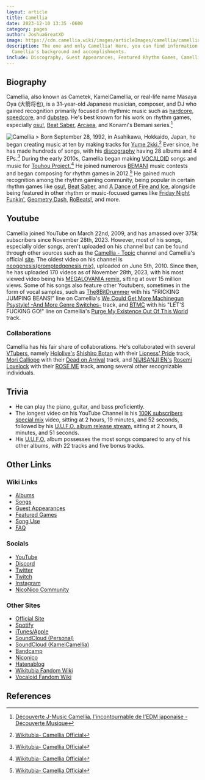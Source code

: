 ```yaml
---
layout: article
title: Camellia
date: 2023-12-10 13:35 -0600
category: pages
author: JoshuaGreatXD
image: https://cdn.camellia.wiki/images/articleImages/camellia/camellia.png
description: The one and only Camellia! Here, you can find information about
  Camellia's background and accomplishments.
include: Discography, Guest Appearances, Featured Rhythm Games, Camellia Q&A
---
```

## Biography

Camellia, also known as Cametek, KamelCamellia, or real-life name Masaya Oya (大箭将也), is a 31-year-old Japanese musician, composer, and DJ who gained recognition primarily focused on rhythmic music such as [hardcore](https://en.wikipedia.org/wiki/Hardcore_(electronic_dance_music_genre)), [speedcore](https://en.wikipedia.org/wiki/Speedcore), and [dubstep](https://en.wikipedia.org/wiki/Dubstep). He's best known for his work on rhythm games, especially [osu!](https://osu.ppy.sh/home), [Beat Saber](https://beatsaber.com/), [Arcaea](https://arcaea.lowiro.com), and Konami's Bemani series.[^1]

![Camellia >](https://cdn.camellia.wiki/images/articleImages/camellia/camellia.png)
Born September 28, 1992, in Asahikawa, Hokkaido, Japan, he began creating music at ten by making tracks for [Yume 2kki.](https://yume.wiki/2kki/Yume_2kki_Wiki)[^2] Ever since, he has made hundreds of songs, with his [discography](https://camellia.wiki/camellia/discography/) having 28 albums and 4 EPs.[^3] During the early 2010s, Camellia began making [VOCALOID](https://en.wikipedia.org/wiki/Vocaloid) songs and music for [Touhou Project.](https://en.wikipedia.org/wiki/Touhou_Project)[^4] He joined numerous [BEMANI](https://en.wikipedia.org/wiki/Bemani) music contests and began composing for rhythm games in 2012.[^5] He gained much recognition among the rhythm gaming community, being popular in certain rhythm games like [osu!](https://osu.ppy.sh/home), [Beat Saber](https://beatsaber.com/), and [A Dance of Fire and Ice](https://store.steampowered.com/app/977950/A_Dance_of_Fire_and_Ice), alongside being featured in other rhythm or music-focused games like [Friday Night Funkin'](https://friday-nightfunkin.io/), [Geometry Dash](https://store.steampowered.com/app/322170/Geometry_Dash), [RoBeats!](https://robeats.fandom.com/wiki/Robeats_Wiki), and more.

## Youtube

Camellia joined YouTube on March 22nd, 2009, and has amassed over 375k subscribers since November 28th, 2023. However, most of his songs, especially older songs, aren't uploaded on his channel but can be found through other sources such as the [Camellia - Topic](https://www.youtube.com/channel/UCRjVmUQ3CW1kH6vP1VGskWA) channel and Camellia's official [site](https://cametek.jp/release.html). The oldest video on his channel is [neogenesis(promptedgenesis mix)](https://youtu.be/qnn3sxoL8OM?si=K9SgdHaZ5C3VvOI3), uploaded on June 5th, 2010. Since then, he has uploaded 170 videos as of November 28th, 2023, with his most viewed video being his [MEGALOVANIA remix](https://youtu.be/9X7I3bW49S8?si=dd1QnVgArdXBQmqW), sitting at over 15 million views. Some of his songs also feature other Youtubers, sometimes in the form of vocal samples, such as [The8BitDrummer](https://www.youtube.com/@The8BitDrummer) with his "FRICKING JUMPING BEANS!" line on Camellia's [We Could Get More Machinegun Psystyle! -And More Genre Switches-](https://youtu.be/Rp8uQzSXXRc?si=RBVso_r6Fl34LHg7) track, and [BTMC](https://www.youtube.com/@BTMCLive) with his "LET'S FUCKING GO!" line on Camellia's [Purge My Existence Out Of This World](https://youtu.be/LZDjTSLdZeo?si=pLjHto2Wxn0pLxC8) track.

### Collaborations

Camellia has his fair share of collaborations. He's collaborated with several [VTubers](https://en.wikipedia.org/wiki/VTuber), namely [Hololive's](https://hololivepro.com/en/) [Shishiro Botan](https://www.youtube.com/@ShishiroBotan) with their [Lioness' Pride](https://youtu.be/npVP58NvdQ8?si=hio1yOv7D5FLl8HU) track, [Mori Calliope](http://www.youtube.com/@MoriCalliope) with their [Dead on Arrival](https://youtu.be/SwOat0JYPAY?si=beILURnIUcQvvOSF) track, and [NIJISANJI EN's](https://www.nijisanji.jp/en/talents) [Rosemi Lovelock](https://www.youtube.com/@Rosemi_Lovelock) with their [ROSE ME](https://youtu.be/f91RW3Mk8Dk?si=QPXVdIy_6q0dJreP) track, among several other recognizable individuals.

## Trivia

* He can play the piano, guitar, and bass proficiently.
* The longest video on his YouTube Channel is his [100K subscribers special mix](https://youtu.be/RhrJ9-mir64?si=pOwFieqLnF1aWcxX) video, sitting at 2 hours, 19 minutes, and 52 seconds, followed by his [U.U.F.O. album release stream](https://youtu.be/uAIlcHPn5Qc?si=8S5RwiDbQ1ijcDY2), sitting at 2 hours, 8 minutes, and 51 seconds.
* His [U.U.F.O.](https://camellia.wiki/camellia/discography/UUFO) album possesses the most songs compared to any of his other albums, with 22 tracks and five bonus tracks.

## Other Links

### Wiki Links

* [Albums](camellia/albums)
* [Songs](camellia/songs)
* [Guest Appearances](camellia/guest-appearances)
* [Featured Games](camellia/featured-games)
* [Song Use](camellia/song-use)
* [FAQ](camellia/faq)

### Socials

* [YouTube](https://www.youtube.com/@Cametek.CamelliaOfficial)
* [Discord](https://discord.gg/camellia)
* [Twitter](https://twitter.com/cametek)
* [Twitch](https://twitch.tv/cametek)
* [Instagram](https://instagram.com/cametek_)
* [NicoNico Community](https://com.nicovideo.jp/community/co384908)

### Other Sites

* [Official Site](https://cametek.jp/)
* [Spotify](https://open.spotify.com/artist/4bwIf0yXJf0F9AmOl2J78M)
* [iTunes/Apple](https://music.apple.com/jp/artist/%E3%81%8B%E3%82%81%E3%82%8A%E3%81%82/566485174)
* [SoundCloud (Personal)](https://soundcloud.com/cametek)
* [SoundCloud (KamelCamellia)](https://soundcloud.com/kamelcamellia)
* [Bandcamp](https://cametek.bandcamp.com/)
* [Niconico](https://nicovideo.jp/mylist/16888369)
* [Hatenablog](https://cametek.hatenablog.jp/)
* [Wikitubia Fandom Wiki](https://youtube.fandom.com/wiki/Camellia_Official)
* [Vocaloid Fandom Wiki](https://vocaloid.fandom.com/wiki/Camellia)

## References

[^1]: [Découverte J-Music Camellia, l'incontournable de l'EDM japonaise - Découverte Musique](https://www.journaldujapon.com/2019/05/24/decouverte-j-music-camellia-lincontournable-de-ledm-japonaise/)
[^2]: [Wikitubia- Camellia Official](https://youtube.fandom.com/wiki/Camellia_Official#Life)
[^3]: [Wikitubia- Camellia Official](https://youtube.fandom.com/wiki/Camellia_Official)
[^4]: [Wikitubia- Camellia Official](https://youtube.fandom.com/wiki/Camellia_Official)
[^5]: [Wikitubia- Camellia Official](https://youtube.fandom.com/wiki/Camellia_Official)[](https://youtube.fandom.com/wiki/Camellia_Official)
